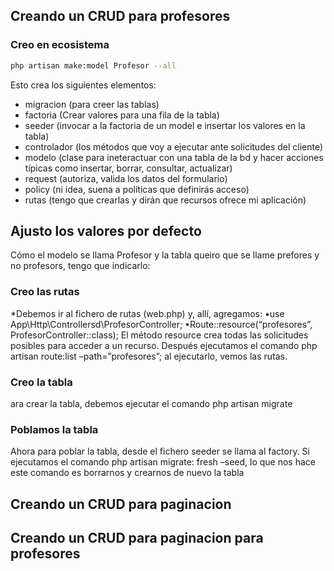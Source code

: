 ## Creando un CRUD para profesores

### Creo en ecosistema

```bash
php artisan make:model Profesor --all
```

Esto crea los siguientes elementos:
* migracion (para creer las tablas)
* factoria (Crear valores para una fila de la tabla)
* seeder (invocar a la factoria de un model e insertar los valores en la tabla)
* controlador (los métodos que voy a ejecutar ante solicitudes del cliente) 
* modelo (clase para ineteractuar con una tabla de la bd y hacer acciones típicas como insertar, borrar, consultar, actualizar)
* request (autoriza, valida los datos del formulario)
* policy (ni idea, suena a políticas que definirás acceso)
* rutas (tengo que crearlas y dirán que recursos ofrece mi aplicación)

## Ajusto los valores por defecto

Cómo el modelo se llama Profesor y la tabla queiro que se llame prefores y no profesors, tengo que indicarlo:


### Creo las rutas

*Debemos ir al fichero de rutas (web.php) y, allí, agregamos:
•use App\Http\Controllersd\ProfesorController;
•Route::resource(“profesores”, ProfesorController::class);
El método resource crea todas las solicitudes posibles para acceder a un recurso.
Después ejecutamos el comando php artisan route:list –path=”profesores”; al ejecutarlo, vemos las
rutas.




### Creo la tabla
ara crear la tabla, debemos ejecutar el comando php artisan  migrate

### Poblamos la tabla
Ahora para poblar la tabla, desde el fichero seeder se llama al factory. Si ejecutamos el comando
php artisan migrate: fresh –seed, lo que nos hace este comando es borrarnos y crearnos de nuevo la
tabla
## Creando un CRUD para paginacion
## Creando un CRUD para paginacion para profesores
